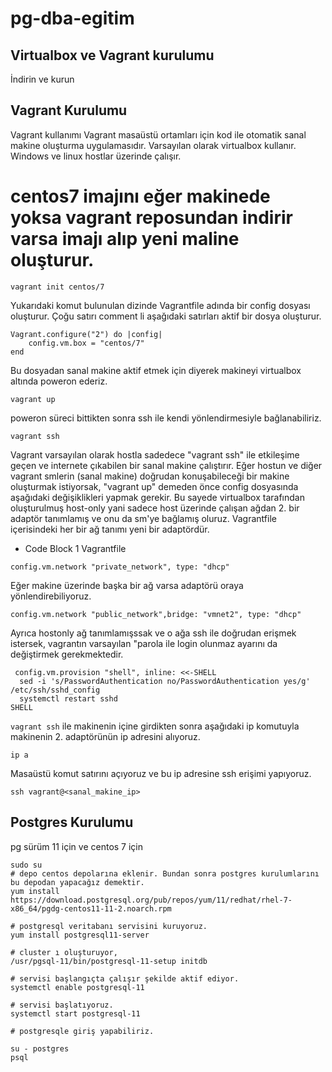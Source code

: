 # pg-dba-egitim

## Virtualbox ve Vagrant kurulumu
İndirin ve kurun

## Vagrant Kurulumu

Vagrant kullanımı
Vagrant masaüstü ortamları için kod ile otomatik sanal makine oluşturma uygulamasıdır. Varsayılan olarak virtualbox kullanır. Windows ve linux hostlar üzerinde çalışır.
# centos7 imajını eğer makinede yoksa vagrant reposundan indirir varsa imajı alıp yeni maline oluşturur.  
```
vagrant init centos/7
```
Yukarıdaki komut bulunulan dizinde Vagrantfile adında bir config dosyası oluşturur. Çoğu satırı comment li aşağıdaki satırları aktif bir dosya oluşturur.

```
Vagrant.configure("2") do |config|
	config.vm.box = "centos/7"
end
```
Bu dosyadan sanal makine aktif etmek için diyerek makineyi virtualbox altında poweron ederiz.

```
vagrant up 
```
poweron süreci bittikten sonra ssh ile kendi yönlendirmesiyle bağlanabiliriz.

```
vagrant ssh
```
Vagrant varsayılan olarak hostla sadedece "vagrant ssh" ile etkileşime geçen ve internete çıkabilen bir sanal makine çalıştırır. Eğer hostun ve diğer vagrant smlerin (sanal makine) doğrudan konuşabileceği bir makine oluşturmak istiyorsak, "vagrant up" demeden önce config dosyasında aşağıdaki değişiklikleri yapmak gerekir. Bu sayede virtualbox tarafından oluşturulmuş host-only yani sadece host üzerinde çalışan ağdan 2. bir adaptör tanımlamış ve onu da sm'ye bağlamış oluruz. Vagrantfile içerisindeki her bir ağ tanımı yeni bir adaptördür.

* Code Block 1 Vagrantfile

```
config.vm.network "private_network", type: "dhcp"
```

Eğer makine üzerinde başka bir ağ varsa adaptörü oraya yönlendirebiliyoruz.

```
config.vm.network "public_network",bridge: "vmnet2", type: "dhcp"
```

Ayrıca hostonly ağ tanımlamışssak ve o ağa ssh ile doğrudan erişmek istersek, vagrantın varsayılan "parola ile login olunmaz ayarını da değiştirmek gerekmektedir.

```
 config.vm.provision "shell", inline: <<-SHELL
  sed -i 's/PasswordAuthentication no/PasswordAuthentication yes/g' /etc/ssh/sshd_config    
  systemctl restart sshd
SHELL
```

```vagrant ssh``` ile makinenin içine girdikten sonra aşağıdaki ip komutuyla makinenin 2. adaptörünün ip adresini alıyoruz.

```
ip a
```

Masaüstü komut satırını açıyoruz ve bu ip adresine ssh erişimi yapıyoruz.
```
ssh vagrant@<sanal_makine_ip>
```

## Postgres Kurulumu
pg sürüm 11 için ve centos 7 için
```
sudo su
# depo centos depolarına eklenir. Bundan sonra postgres kurulumlarını bu depodan yapacağız demektir.
yum install https://download.postgresql.org/pub/repos/yum/11/redhat/rhel-7-x86_64/pgdg-centos11-11-2.noarch.rpm

# postgresql veritabanı servisini kuruyoruz.
yum install postgresql11-server

# cluster ı oluşturuyor,
/usr/pgsql-11/bin/postgresql-11-setup initdb

# servisi başlangıçta çalışır şekilde aktif ediyor. 
systemctl enable postgresql-11

# servisi başlatıyoruz. 
systemctl start postgresql-11

# postgresqle giriş yapabiliriz.

su - postgres
psql
```
